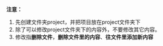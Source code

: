 **注意：**

1. 先创建文件夹project，并把项目放在project文件夹下
2. 除了可以修改project文件夹下的内容外，不要修改其它内容。
3. 修改指**删除文件**，**删除文件里的内容**、**往文件里添加新内容**

